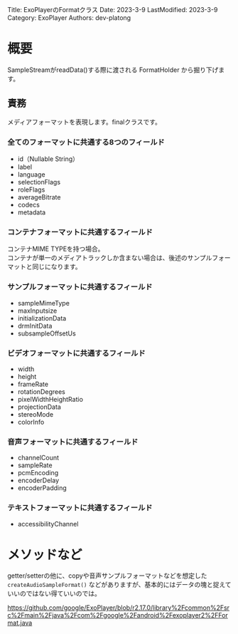Title: ExoPlayerのFormatクラス
Date: 2023-3-9
LastModified: 2023-3-9
Category: ExoPlayer
Authors: dev-platong

# 概要

SampleStreamがreadData()する際に渡される FormatHolder から掘り下げます。

## 責務

メディアフォーマットを表現します。finalクラスです。

### 全てのフォーマットに共通する8つのフィールド

- id（Nullable String）
- label
- language
- selectionFlags
- roleFlags
- averageBitrate
- codecs
- metadata

### コンテナフォーマットに共通するフィールド

コンテナMIME TYPEを持つ場合。  
コンテナが単一のメディアトラックしか含まない場合は、後述のサンプルフォーマットと同じになります。

### サンプルフォーマットに共通するフィールド

- sampleMimeType
- maxInputsize
- initializationData
- drmInitData
- subsampleOffsetUs

### ビデオフォーマットに共通するフィールド

- width
- height
- frameRate
- rotationDegrees
- pixelWidthHeightRatio
- projectionData
- stereoMode
- colorInfo

### 音声フォーマットに共通するフィールド

- channelCount
- sampleRate
- pcmEncoding
- encoderDelay
- encoderPadding

### テキストフォーマットに共通するフィールド

- accessibilityChannel

# メソッドなど

getter/setterの他に、copyや音声サンプルフォーマットなどを想定した `createAudioSampleFormat()` などがありますが、基本的にはデータの塊と捉えていいのではない得ていいのでは。

https://github.com/google/ExoPlayer/blob/r2.17.0/library%2Fcommon%2Fsrc%2Fmain%2Fjava%2Fcom%2Fgoogle%2Fandroid%2Fexoplayer2%2FFormat.java